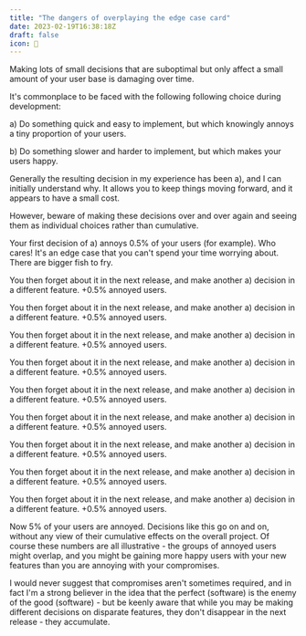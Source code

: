 ```yaml
---
title: "The dangers of overplaying the edge case card"
date: 2023-02-19T16:38:18Z
draft: false
icon: 🎴
---
```


Making lots of small decisions that are suboptimal but only affect a small amount of your user base is damaging over time.<!--more-->

It's commonplace to be faced with the following following choice during development:

a) Do something quick and easy to implement, but which knowingly annoys a tiny proportion of your users.

b) Do something slower and harder to implement, but which makes your users happy.

Generally the resulting decision in my experience has been a), and I can initially understand why. It allows you to keep things moving forward, and it appears to have a small cost.

However, beware of making these decisions over and over again and seeing them as individual choices rather than cumulative.

Your first decision of a) annoys 0.5% of your users (for example). Who cares! It's an edge case that you can't spend your time worrying about. There are bigger fish to fry.

You then forget about it in the next release, and make another a) decision in a different feature. +0.5% annoyed users.

You then forget about it in the next release, and make another a) decision in a different feature. +0.5% annoyed users.

You then forget about it in the next release, and make another a) decision in a different feature. +0.5% annoyed users.

You then forget about it in the next release, and make another a) decision in a different feature. +0.5% annoyed users.

You then forget about it in the next release, and make another a) decision in a different feature. +0.5% annoyed users.

You then forget about it in the next release, and make another a) decision in a different feature. +0.5% annoyed users.

You then forget about it in the next release, and make another a) decision in a different feature. +0.5% annoyed users.

You then forget about it in the next release, and make another a) decision in a different feature. +0.5% annoyed users.

You then forget about it in the next release, and make another a) decision in a different feature. +0.5% annoyed users.

Now 5% of your users are annoyed. Decisions like this go on and on, without any view of their cumulative effects on the overall project. Of course these numbers are all illustrative - the groups of annoyed users might overlap, and you might be gaining more happy users with your new features than you are annoying with your compromises.

I would never suggest that compromises aren't sometimes required, and in fact I'm a strong believer in the idea that the perfect (software) is the enemy of the good (software) - but be keenly aware that while you may be making different decisions on disparate features, they don't disappear in the next release - they accumulate.